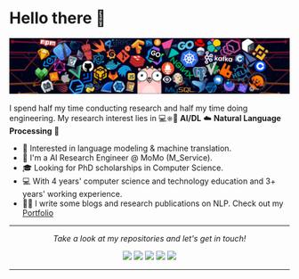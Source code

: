 # Hello there 👋

![](https://github.com/heraclex12/heraclex12/blob/main/header_1.png)

I spend half my time conducting research and half my time doing engineering. My research interest lies in 💻⎈🐳 **AI/DL** ☁️ **Natural Language Processing** 🌈    

* 🧐   Interested in language modeling & machine translation.
* 💼   I'm a AI Research Engineer @ MoMo (M_Service).
* 🎓   Looking for PhD scholarships in Computer Science.
* 💻   With 4 years' computer science and technology education and 3+ years' working experience.
* ✍🏻   I write some blogs and research publications on NLP. Check out my [Portfolio](https://heraclex12.github.io/)

  
<hr>
<p align="center">
  <i>Take a look at my repositories and let's get in touch!</i>

<p align="center">
<a href= "https://www.facebook.com/tth.razent"><img src="https://img.icons8.com/material-outlined/30/null/facebook-f.png"/></a>
<a href= "https://github.com/heraclex12"><img src="https://img.icons8.com/material-outlined/30/null/github.png"/></a>
<a href= "https://www.linkedin.com/in/hieutt0"><img src="https://img.icons8.com/material-outlined/30/000000/linkedin.png"/></a>
<a href= "https://scholar.google.com/citations?hl=en&user=atONCyEAAAAJ"><img src="https://img.icons8.com/material-outlined/30/null/google-scholar.png"/></a>
<a href= "https://heraclex12.github.io/"><img src="https://img.icons8.com/material-outlined/27/000000/geography.png"/></a>
</p>

---
